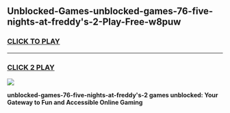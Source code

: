 
## Unblocked-Games-unblocked-games-76-five-nights-at-freddy's-2-Play-Free-w8puw
<h3>
<a href="https://premium76.site?title=unblocked-games-76-five-nights-at-freddy's-2&ref=23A">CLICK TO PLAY</a></h3>
<hr>

<h3>
<a href="https://premium76.site?title=unblocked-games-76-five-nights-at-freddy's-2&ref=23A">CLICK 2 PLAY</a>
  
</h3>

<a href="https://premium76.site?title=unblocked-games-76-five-nights-at-freddy's-2&ref=23A"><img src="https://clearcache.store/games.png"></a>


**unblocked-games-76-five-nights-at-freddy's-2 games unblocked: Your Gateway to Fun and Accessible Online Gaming**
